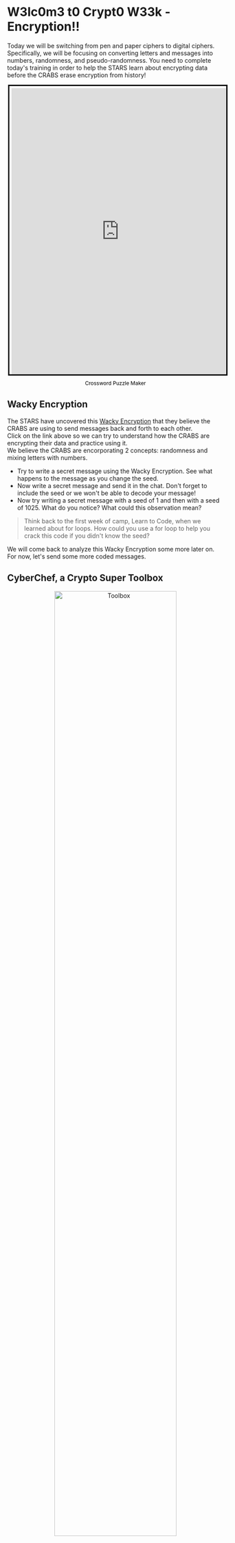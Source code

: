 # W3lc0m3 t0 Crypt0 W33k - Encryption!!

Today we will be switching from pen and paper ciphers to digital ciphers.  
Specifically, we will be focusing on converting letters and messages into numbers, randomness, and pseudo-randomness.  You need to complete today's training in order to help the STARS learn about encrypting data before the CRABS erase encryption from history!

<div style="margin:auto; display:flex; flex-direction:column; height:700px; max-width:500px">
    <iframe border="0" src="https://crosswordlabs.com/embed/encryption-crossword-3?clue_height=30" style="flex:1; width:100%; padding:5px 0px 0 5px; border:3px solid black; "></iframe>
    <a target="_blank" style="align-self:center; font-size:12px; color:black; padding-top:10px; text-decoration:none;text-align:center" href="https://crosswordlabs.com">Crossword Puzzle Maker</a>
</div>

## Wacky Encryption

The STARS have uncovered this [Wacky Encryption](https://codepen.io/AndyNovo/full/jOWqrYQ) that they believe the CRABS are using to send messages back and forth to each other.  
Click on the link above so we can try to understand how the CRABS are encrypting their data and practice using it.  
We believe the CRABS are encorporating 2 concepts: randomness and mixing letters with numbers.

 - Try to write a secret message using the Wacky Encryption. See what happens to the message as you change the seed.
 - Now write a secret message and send it in the chat. Don't forget to include the seed or we won't be able to decode your message!
 - Now try writing a secret message with a seed of 1 and then with a seed of 1025.
  What do you notice? What could this observation mean?

 > Think back to the first week of camp, Learn to Code, when we learned about for loops. 
 > How could you use a for loop to help you crack this code if you didn't know the seed?

We will come back to analyze this Wacky Encryption some more later on. For now, let's send some more coded messages.

## CyberChef, a Crypto Super Toolbox

<center><img src="https://images.unsplash.com/photo-1585569695919-db237e7cc455?ixlib=rb-1.2.1&ixid=eyJhcHBfaWQiOjEyMDd9&auto=format&fit=crop&w=1400&q=60" alt="Toolbox" width="75%"/></center>

The STARS are very serious about keeping information safe, 
so they want you to practicing sending coded messages.  
Let's visit the [CyberChef](https://gchq.github.io/CyberChef/) website, which the STARS use all the time.  
If you are following along with this lesson on your own, it may be helpful to check out [this reference](https://udel.codes/cyberchef) for how to use Cyberchef.  
CyberChef is so useful in cryptography! If we're spies, then CyberChef is our spy kit.  
It can encode and decode messages crazy fast, and all we have to do is tell it 
which kind of cipher to use.  
CyberChef is so smart, sometimes it can even guess the cipher being used without you telling it!

## Converting Letters to Numbers

Yesterday, we looked at ways to code messages by converting the plaintext alphabet 
to a different alphabet that still used letters.  
Today, we are going to look at ways to represent the plaintext alphabet using numbers.  
Let's start by looking up the **A1Z26 Cipher Encode** in CyberChef.  
Type in some messages in the Input Section and see if you can figure out how this cipher works.  
This is the driving cipher behind the Wacky Encryption web app from earlier!

## More Examples and Practice

Here are several messages, copy and paste them into CyberChef to try and decode them.

**A1Z26 Cipher Encoding**  
23 5 12 3 15 13 5 20 15 3 18 25 16 20 15 23 5 5 11 4 1 25 20 23 15

**Binary Encoding**  
01000011 01101111 01101101 01110000 01110101 01110100 01100101 01110010 01110011 00100000 
01100001 01110010 01100101 00100000 01101010 01110101 01110011 01110100 00100000 01100001 
00100000 01100011 01101111 01101100 01101100 01100101 01100011 01110100 01101001 01101111 
01101110 00100000 01101111 01100110 00100000 00110000 01110011 00100000 01100001 01101110 
01100100 00100000 00110001 01110011 00001010

 > *Side Note about Binary*  
 > Binary is the language of computers. Every character you’ve ever typed into a keyboard was 
 > saved as 0s and 1s. The physical representation of this is a light switching on and off in 
 > the CPU to represent 0s and 1s.

**Base64 Encoding**  
Q3liZXJzZWN1cml0eSBpcyBhbGwgYXJvdW5kIHVz

**ASCII Decimal / To Decimal**  
10 84 104 101 32 65 83 67 73 73 32 100 101 99 105 109 97 108 32 115 121 115 116 101 109 32 105 
115 32 115 111 109 101 116 105 109 101 115 32 106 117 115 116 32 99 97 108 108 101 100 32 100 
101 99 105 109 97 108 32 115 121 115 116 101 109

**Hex Encoding**  
72 61 6e 64 6f 6d 6e 65 73 73 20 69 73 20 74 68 65 20 68 65 61 72 74 20 6f 66 20 63 72 79 
70 74 6f 67 72 61 70 68 79

Now, as part of your STARS training, you can encode your own secret message in CyberChef using any method that we just learned. 
Try changing a few characters here and there and use different methods.  
Once you’ve encoded your message, send it in the chat so we can all try to decode it.  
Try to recognize which ciphers other people are using by comparing them to the examples 
we did together and then try to decode the other messages.

Now, you can write another secret message in CyberChef. 
This time, you can use any method of encoding under the “Data Format” tab as long as it 
has a “To” and a “From” tool. 
Try changing a few characters here and there and use different methods.  
Once again, send your encoded message in the chat so we can all try to decode it. 
We may have to use more trial and error this time since you could have used a 
cipher we haven't seen before.

 > Note that everyone can read every message in this stage.  
 > No encryption has happened, only coding, because everyone knows how to decode your messages.  
 > This is good, but the STARS want more secrecy when sending messages so that the CRABS can't decode them.  
 > The STARS really want to *encrypt* their messages, which happens when the way to decode your message is a secret.

## Intro to Encryption

Now that we’ve seen a bunch of ways to convert letters and messages into numbers, 
let’s take it a step further and look at how we can *encrypt* those numbers.  
In order to do that, we would need some way to "mix" secret stuff and plaintext.  

## Intro to Steganography: Hiding In Plain Sight

The STARS have been learning about steganography: the practice of concealing messages within other nonsecret data.  
For your STARS training, you will need to learn about steganography.  
A STARS agent sent you the image below, but there is hidden information in the image that can tell us what time period the CRABS are currently travelling to.  
The agent is "mixing" secret stuff within nonsecret stuff, aka they are using staganography.

<center><img src="https://raw.githubusercontent.com/zelinsky/CTF-Course/master/Forensics/Steganography/stego.png" alt="Leonardo Da Vinci... or is it?"/></center>

Click on [this link](https://raw.githubusercontent.com/zelinsky/CTF-Course/master/Forensics/Steganography/stego.png) to download this seemingly normal image (right click the image and press “Save Image As…”, then save to your computer.)

Then upload the image to [this website](https://georgeom.net/StegOnline/image) and play around until you find the hidden image inside this image!

## Least Significant Bit Method

The secret image was hidden using the ***Least-Significant Bit*** method.

<center><img src="https://i0.wp.com/codeexercise.com/wp-content/uploads/2017/12/HTMLcolors.png?fit=857%2C396&ssl=1" alt="html color chart"/></center>

You may remember from the Learn to Code week of summer camp how 
colors are defined on computers.  
Each color has a set of 3 numbers (that’s numbers, not digits! 
Could be more than 1 digit per number) that make up the color.  
The first number corresponds to the red value, the second number corresponds to the 
green value, and the third number corresponds to the blue value.  
These numbers are called RGB values, (red, green, blue).

The ***Least-Significant Bit*** method works by converting the RGB values into binary (*remember binary was the one with 0s and 1s*) and then changing the last digit of each value (either changing a 1 to a 0 or changing a 0 to a 1).  
This difference is imperceptible to the human eye, and is perfect for hiding an image in another image.

This method of hiding an image within an image is called *Steganography*.

If you’re interested in learning more about Steganography, check out 
[this lesson](https://zelinsky.github.io/CTF-Course/Classes/13.html) which was 
written by other UD Cybersecurity Scholars!

## Randomness: The Heart of Cryptography

Now let’s talk about randomness. Randomness is at the core of cryptography.

There’s no such thing as true randomness created by a computer. Computers use algorithms and generate what we call “pseudo-randomness,” that is they generate something that is as close to random as they can get.

In Minecraft, the game will randomly generate a new terrain everytime you start a new world. But, if you really like a terrain and you want to recreate it, then you can get the ***seed*** for that terrain and use the seed to recreate the exact same terrain. So it seems random at first, but if you are able to recreate a terrain exactly, then it must not be totally random. This is what we call **pseudo-random**.

The same concept applies to random number generators on computers. Computer algorithms also use seeds when they generate pseudo-random numbers. Play around with the Random Numer Generator below. It will use your seed to generate 5 random numbers.

<iframe height="558" style="width: 100%;" scrolling="no" title="Middle Squares" src="https://codepen.io/nikki-pilla/embed/mdVmyMy?height=558&theme-id=light&default-tab=result" frameborder="no" allowtransparency="true" allowfullscreen="true">
  See the Pen <a href='https://codepen.io/nikki-pilla/pen/mdVmyMy'>Middle Squares</a> by Nikki Pilla
  (<a href='https://codepen.io/nikki-pilla'>@nikki-pilla</a>) on <a href='https://codepen.io'>CodePen</a>.
</iframe>

 - Middle Squares is a method used to generate pseudo-random numbers. Do you notice a pattern of how the random numbers are generated by looking at the numbers and their squares?  
 - What happens if you use the same seed?  
 - Do you think this is a good pseudo-random generator? Why or why not?  
 - Try using 0 as the seed. Now try 100. Now try 50. What do you see happening?  

A good pseudo-random generator should not depend much on the seed. It should also have a long cycle, meaning it should visit every number in its range before it starts repeating itself.

At first, the Middle Square Generator seems very random, but the more you mess around with it the more you will find that it is easy to break. Hence, it is not a very good pseudo-random number generator.

## So What Does True Random Look Like?

<center><img src="https://vip.udel.edu/crypto/heckert_gnu.png" alt="normal Gnu"/></center>

Take this image of a Gnu. This is the image in it's normal form, but we would like to encrypt it so that it looks completely random.

<center><img src="https://vip.udel.edu/crypto/ECB.png" alt="encrypted Gnu"/></center>

This is our first attempt at encrypting our Gnu, but we did not do a very good job. You can still see the outline of the Gnu, and the encryption used 1 pattern for the white parts of the image and another pattern for the black parts of the image. This simple encryption made it easy to tell what the true image is.

<center><img src="https://www.tubefilter.com/wp-content/uploads/2018/01/white-noise.jpg" alt="white noise"/></center>

This is an image of white noise, and this is ideally what our encrypted Gnu should look like. You can't make out any hidden pictures from this image, and it looks totally random. This is the standard that cryptographers strive for when encrypting data (letters, numbers, AND pixels).

## The Lava Lamp Wall

<center><img src="https://icdn2.digitaltrends.com/image/digitaltrends/img_6160.jpg" alt="Lava Lamp Wall"/></center>

We now know that computers are great at generating pseudo-random numbers, but they are not so great at generating true random numbers.  
That doesn't mean that we gave up, instead someone found another way to generate true-randomness: lava lamps!

There is a company called Cloudflare that is based in San Francisco, CA. They use lava lamps to generate randomness and they are responsible for keeping 10% of the internet secure.  
Watch this YouTube video to learn about Cloudflare and their lava lamp wall.

<iframe width="680" height="480"
src="https://www.youtube.com/embed/1cUUfMeOijg">
</iframe>

## Can True Random Ever Work?

Let's look back at the [Wacky Encryption](https://codepen.io/AndyNovo/full/jOWqrYQ) from the beginning of our lesson.  
 > Is this encryption true-randomness or pseudo-randomness?  
 > What are the pros and cons of this encryption from a cryptography perspective? Think about the level of encryption (how random it is) and the practicality of it (how easy it is to use).  
 > Can true random ever work?

Building a wall is a lot easier than building a lockable door. 
If you were to make a truly random encryption, how would you decrypt it? 
The sweetspot lies in making an encryption that is pretty random, 
but most importantly has a secure key for decryption.  

## Kerckhoffs's Principle

In cryptography, there's something called [***Kerckhoffs's Principle***.](https://en.wikipedia.org/wiki/Kerckhoffs%27s_principle) 
Basically, this principle states that the security of an encryption scheme should be the security of the key if the lock is built right. That's a little confusing, so lets think about this principle in terms we understand. 

<center><img src="https://hips.hearstapps.com/pop.h-cdn.co/assets/16/02/1452881725-giphy-1.gif" alt="bookcase hidden door"/></center>

This bookcase is the entrance to the CRABS headquarters. 
In this entrance, the lock is the book and the key is pulling on the book. 
As cool as it looks, this bookcase is not secure. 
The CRABS try to keep this bookcase hidden, because they know that a STARS agent could browse 
the bookcase (not knowing that it's a secret door) and stumble upon the right book by accident. 
Then, the STARS can break into the CRABS headquarters!

It would be more secure if everyone already knows where the lock is, but the key is very secure.

<center><img src="https://www.stanbondsecurity.com.au/wp-content/uploads/2016/11/Protective-security-doors-450x502.jpg" alt="locked door"/></center>

This door is the entrance to the STARS headquarters. 
Any CRABS can see the locks on the door in plain sight, and they know it is the entrance. 
However, none of the CRABS can get through the door because they don't have the key (or keys) to get in. 
Even though the lock is more obvious, it doesn't matter because the key is more secure. 
So the STARS headquarters is safe from any CRABS who want to break in.

## What is True Secrecy?

True secrecy (aka the best lock and key) is this:  
When given an encrypted output, every conceivable input is equally likely.  
 > If you are given any cipher from yesterday where the coded message is just **"Y"**, 
 what was the input?
 
## CSPRNG

CSPRNG stand for Cryptographically Secure PseudoRandom Number Generator. 
A CSPRNG generates numbers that are guaranteed to be absolutely random. 
They typically utilize mixing of two pieces of data. 
One of those pieces is usually some kind of environmental data that is hard for an outside observer to predict, such as the time between keystrokes. 
We heard about this kind of environmental data in the Cloudflare video. 

Here we have a [CSPRNG](https://codepen.io/AndyNovo/full/yLezmvN) that uses AES (Advanced Encryption Standard). 
There's a lot of big words here that we don't necessarilly need to understand in order to get the concept. 
Basically what's happening is that this random generator mixes your secret key (known to you and your partner) 
with a random number (that changes with every new encryption) and performs a cipher or ciphers on the output. 
These steps are repeated a certain number of times which is determined by the bytes that you choose. 

Click on the link above to play around with the CSPRNG.

## Kerckhoff's Principle Quiz

Think back to all of the enncoding and encrypting we've done so far.  
Which ones were examples of Kerckhoff's Principle (public code with a secure key)?  
Which ones were examples of security by obscurity (hidden code that is easy to crack)?  
 - Caesar Cipher  
 - Substitution  
 - Baconian  
 - The Wacky Encryption  
 - Number Coding (Binary, Base64, etc.)  
 - Middle Squares  
 - CSPRNG from AES  

## Upping the Security of the Wacky Encryption

Imagine if we took a plaintext message and performed a Caesar Cipher on it. 
Then, we perform a Substitution Cipher on that output. 
Then, we put that output into Base64. 
You can imagine that as we keep piling on these ciphers, the message gets more secure. 
We can see this in action by performing a Caesar Cipher on the output of the Wacky Encryption. 
Take an encrypted message and increase every number by the same amount. 
Now when you decrypt the message in the Wacky Encryption, it will produce a Caesar Cipher. Lets try it.

[Wacky Encryption](https://codepen.io/AndyNovo/full/jOWqrYQ)

## End of this Lesson!

<center><img src="https://memeshappen.com/media/created/2018/07/All-done-for-the-day-Great-job.jpg" alt="all done meme" width="500"/></center>

Congratulations, you made it to the end of your second day of STARS training!  
To mark your achievements, the STARS have presented you with these badges:

![Master of Encryption](https://udel.codes/images/master_of_encryption.png) 
![Randomness Expert](https://udel.codes/images/random_badge.png) 

Today we learned:  
 - any data (message, numbers, picture) can be made digital
 - digital content can be MIXED with other digital content (our hidden picture)
 - if secret messages are MIXED with random content then we have good encryption
   - but only if I can create the EXACT random content again

Thanks for learning with us! You can head back to our [home page for crypto week](https://udel.codes/crypto), you can check out [tomorrow's lesson](https://udel.codes/crypto3), or you can learn more about [the different number systems](https://udel.codes/numbersystems) we explored at the beginning of the lesson.  
See you tomorrow!
